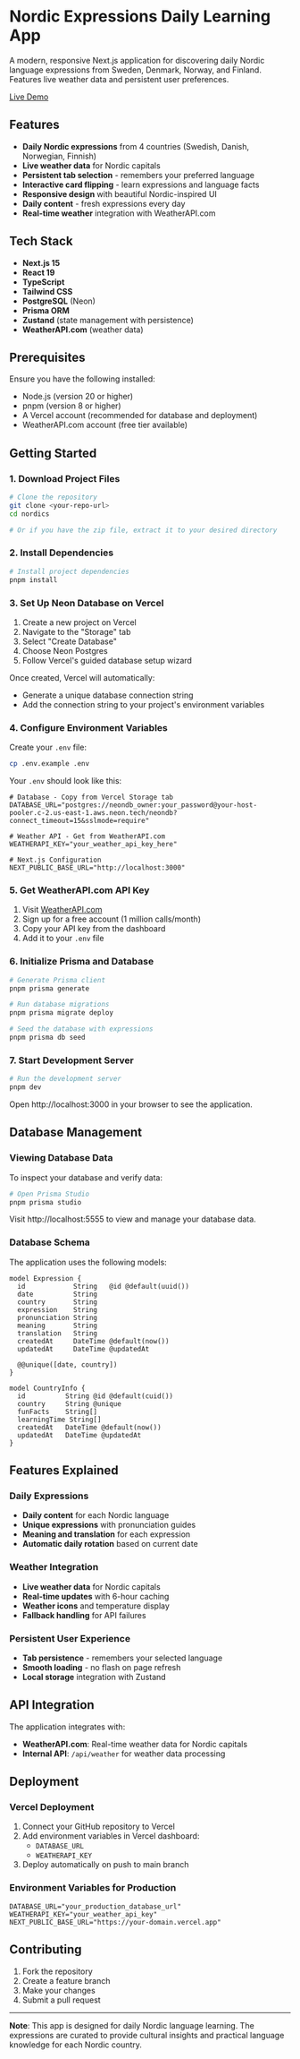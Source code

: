 # Nordic Expressions Daily Learning App

A modern, responsive Next.js application for discovering daily Nordic language expressions from Sweden, Denmark, Norway, and Finland. Features live weather data and persistent user preferences.

[Live Demo](https://nordics.vercel.app/)

## Features

- **Daily Nordic expressions** from 4 countries (Swedish, Danish, Norwegian, Finnish)
- **Live weather data** for Nordic capitals
- **Persistent tab selection** - remembers your preferred language
- **Interactive card flipping** - learn expressions and language facts
- **Responsive design** with beautiful Nordic-inspired UI
- **Daily content** - fresh expressions every day
- **Real-time weather** integration with WeatherAPI.com

## Tech Stack

- **Next.js 15**
- **React 19**
- **TypeScript**
- **Tailwind CSS**
- **PostgreSQL** (Neon)
- **Prisma ORM**
- **Zustand** (state management with persistence)
- **WeatherAPI.com** (weather data)

## Prerequisites

Ensure you have the following installed:

- Node.js (version 20 or higher)
- pnpm (version 8 or higher)
- A Vercel account (recommended for database and deployment)
- WeatherAPI.com account (free tier available)

## Getting Started

### 1. Download Project Files

```bash
# Clone the repository
git clone <your-repo-url>
cd nordics

# Or if you have the zip file, extract it to your desired directory
```

### 2. Install Dependencies

```bash
# Install project dependencies
pnpm install
```

### 3. Set Up Neon Database on Vercel

1. Create a new project on Vercel
2. Navigate to the "Storage" tab
3. Select "Create Database"
4. Choose Neon Postgres
5. Follow Vercel's guided database setup wizard

Once created, Vercel will automatically:

- Generate a unique database connection string
- Add the connection string to your project's environment variables

### 4. Configure Environment Variables

Create your `.env` file:

```bash
cp .env.example .env
```

Your `.env` should look like this:

```env
# Database - Copy from Vercel Storage tab
DATABASE_URL="postgres://neondb_owner:your_password@your-host-pooler.c-2.us-east-1.aws.neon.tech/neondb?connect_timeout=15&sslmode=require"

# Weather API - Get from WeatherAPI.com
WEATHERAPI_KEY="your_weather_api_key_here"

# Next.js Configuration
NEXT_PUBLIC_BASE_URL="http://localhost:3000"
```

### 5. Get WeatherAPI.com API Key

1. Visit [WeatherAPI.com](https://weatherapi.com)
2. Sign up for a free account (1 million calls/month)
3. Copy your API key from the dashboard
4. Add it to your `.env` file

### 6. Initialize Prisma and Database

```bash
# Generate Prisma client
pnpm prisma generate

# Run database migrations
pnpm prisma migrate deploy

# Seed the database with expressions
pnpm prisma db seed
```

### 7. Start Development Server

```bash
# Run the development server
pnpm dev
```

Open http://localhost:3000 in your browser to see the application.

## Database Management

### Viewing Database Data

To inspect your database and verify data:

```bash
# Open Prisma Studio
pnpm prisma studio
```

Visit http://localhost:5555 to view and manage your database data.

### Database Schema

The application uses the following models:

```prisma
model Expression {
  id            String   @id @default(uuid())
  date          String
  country       String
  expression    String
  pronunciation String
  meaning       String
  translation   String
  createdAt     DateTime @default(now())
  updatedAt     DateTime @updatedAt

  @@unique([date, country])
}

model CountryInfo {
  id          String @id @default(cuid())
  country     String @unique
  funFacts    String[]
  learningTime String[]
  createdAt   DateTime @default(now())
  updatedAt   DateTime @updatedAt
}
```

## Features Explained

### Daily Expressions

- **Daily content** for each Nordic language
- **Unique expressions** with pronunciation guides
- **Meaning and translation** for each expression
- **Automatic daily rotation** based on current date

### Weather Integration

- **Live weather data** for Nordic capitals
- **Real-time updates** with 6-hour caching
- **Weather icons** and temperature display
- **Fallback handling** for API failures

### Persistent User Experience

- **Tab persistence** - remembers your selected language
- **Smooth loading** - no flash on page refresh
- **Local storage** integration with Zustand

## API Integration

The application integrates with:

- **WeatherAPI.com**: Real-time weather data for Nordic capitals
- **Internal API**: `/api/weather` for weather data processing

## Deployment

### Vercel Deployment

1. Connect your GitHub repository to Vercel
2. Add environment variables in Vercel dashboard:
   - `DATABASE_URL`
   - `WEATHERAPI_KEY`
3. Deploy automatically on push to main branch

### Environment Variables for Production

```env
DATABASE_URL="your_production_database_url"
WEATHERAPI_KEY="your_weather_api_key"
NEXT_PUBLIC_BASE_URL="https://your-domain.vercel.app"
```

## Contributing

1. Fork the repository
2. Create a feature branch
3. Make your changes
4. Submit a pull request

---

**Note**: This app is designed for daily Nordic language learning. The expressions are curated to provide cultural insights and practical language knowledge for each Nordic country.
